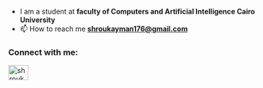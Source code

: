 
-  I am a student at **faculty of Computers and Artificial Intelligence Cairo University**
- 📫 How to reach me **shroukayman176@gmail.com**

<h3 align="left">Connect with me:</h3>
<p align="left">
<a href="https://www.linkedin.com/in/shrouk-ayman-ab0987206/" target="blank"><img align="center" src="https://raw.githubusercontent.com/rahuldkjain/github-profile-readme-generator/master/src/images/icons/Social/linked-in-alt.svg" alt="shrouk ayman" height="30" width="40" /></a>

</p>


